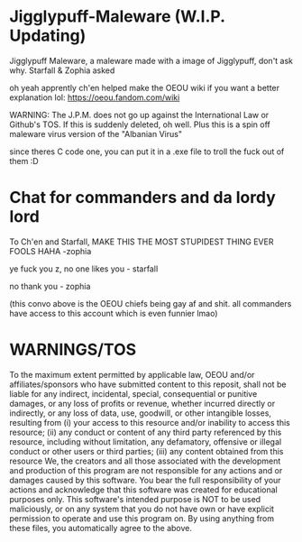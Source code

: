# Jigglypuff-Maleware (W.I.P. Updating)
Jigglypuff Maleware, a maleware made with a image of Jigglypuff, don't ask why. Starfall & Zophia asked

oh yeah apprently ch'en helped make the OEOU wiki if you want a better explanation lol: https://oeou.fandom.com/wiki

WARNING: The J.P.M. does not go up against the International Law or Github's TOS. If this is suddenly deleted, oh well. Plus this is a spin off maleware virus version of the "Albanian Virus"

since theres C code one, you can put it in a .exe file to troll the fuck out of them :D

# Chat for commanders and da lordy lord
To Ch'en and Starfall, MAKE THIS THE MOST STUPIDEST THING EVER FOOLS HAHA -zophia 

ye fuck you z, no one likes you - starfall

no thank you - zophia

(this convo above is the OEOU chiefs being gay af and shit. all commanders have access to this account which is even funnier lmao)


# WARNINGS/TOS

To the maximum extent permitted by applicable law, OEOU and/or affiliates/sponsors who have submitted content to this reposit, shall not be liable for any indirect, incidental, special, consequential or punitive damages, or any loss of profits or revenue, whether incurred directly or indirectly, or any loss of data, use, goodwill, or other intangible losses, resulting from (i) your access to this resource and/or inability to access this resource; (ii) any conduct or content of any third party referenced by this resource, including without limitation, any defamatory, offensive or illegal conduct or other users or third parties; (iii) any content obtained from this resource We, the creators and all those associated with the development and production of this program are not responsible for any actions and or damages caused by this software. You bear the full responsibility of your actions and acknowledge that this software was created for educational purposes only. This software's intended purpose is NOT to be used maliciously, or on any system that you do not have own or have explicit permission to operate and use this program on. By using anything from these files, you automatically agree to the above.


